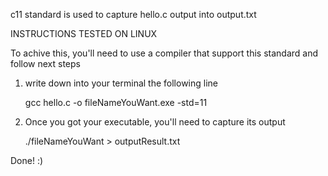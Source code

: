 c11 standard is used to capture hello.c output into output.txt


INSTRUCTIONS TESTED ON LINUX

To achive this, you'll need to use a compiler that support this standard and follow next steps

1. write down into your terminal the following line

   gcc hello.c -o fileNameYouWant.exe -std=11


2. Once you got your executable, you'll need to capture its output

   ./fileNameYouWant > outputResult.txt

Done! :)
